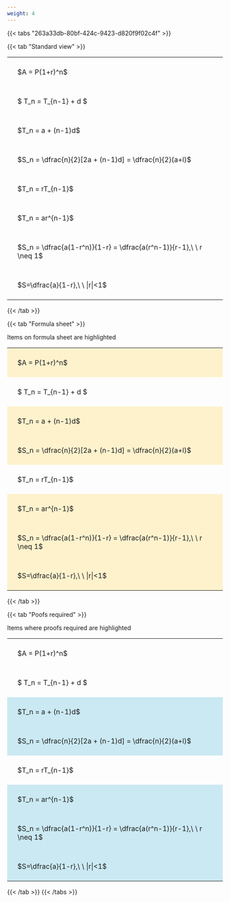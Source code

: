 ```yaml
---
weight: 4
---
```


{{< tabs "263a33db-80bf-424c-9423-d820f9f02c4f" >}}

{{< tab "Standard view" >}}

<style type="text/css">
#T_d38bd th.col_heading {
  text-align: left;
  font-size: 1em;
}
#T_d38bd td {
  text-align: left;
  font-size: 1em;
  padding: 1.5em;
}
</style>
<table id="T_d38bd">
  <thead>
  </thead>
  <tbody>
    <tr>
      <td id="T_d38bd_row0_col0" class="data row0 col0" >$A = P(1+r)^n$</td>
    </tr>
    <tr>
      <td id="T_d38bd_row1_col0" class="data row1 col0" >$ T_n = T_{n-1} + d $</td>
    </tr>
    <tr>
      <td id="T_d38bd_row2_col0" class="data row2 col0" >$T_n = a + (n-1)d$</td>
    </tr>
    <tr>
      <td id="T_d38bd_row3_col0" class="data row3 col0" >$S_n = \dfrac{n}{2}[2a + (n-1)d] = \dfrac{n}{2}(a+l)$</td>
    </tr>
    <tr>
      <td id="T_d38bd_row4_col0" class="data row4 col0" >$T_n = rT_{n-1}$</td>
    </tr>
    <tr>
      <td id="T_d38bd_row5_col0" class="data row5 col0" >$T_n = ar^{n-1}$</td>
    </tr>
    <tr>
      <td id="T_d38bd_row6_col0" class="data row6 col0" >$S_n = \dfrac{a(1-r^n)}{1-r} = \dfrac{a(r^n-1)}{r-1},\ \  r \neq 1$</td>
    </tr>
    <tr>
      <td id="T_d38bd_row7_col0" class="data row7 col0" >$S=\dfrac{a}{1-r},\ \ |r|<1$</td>
    </tr>
  </tbody>
</table>
{{< /tab >}}

{{< tab "Formula sheet" >}}

Items on formula sheet are highlighted 
<br>
<style type="text/css">
#T_a1045 th.col_heading {
  text-align: left;
  font-size: 1em;
}
#T_a1045 td {
  text-align: left;
  font-size: 1em;
  padding: 1.5em;
}
#T_a1045_row0_col0, #T_a1045_row2_col0, #T_a1045_row3_col0, #T_a1045_row5_col0, #T_a1045_row6_col0, #T_a1045_row7_col0 {
  background-color: rgba(255,194,10, 0.2);
}
#T_a1045_row1_col0, #T_a1045_row4_col0 {
  background-color: rgba(0,0,0,0);
}
</style>
<table id="T_a1045">
  <thead>
  </thead>
  <tbody>
    <tr>
      <td id="T_a1045_row0_col0" class="data row0 col0" >$A = P(1+r)^n$</td>
    </tr>
    <tr>
      <td id="T_a1045_row1_col0" class="data row1 col0" >$ T_n = T_{n-1} + d $</td>
    </tr>
    <tr>
      <td id="T_a1045_row2_col0" class="data row2 col0" >$T_n = a + (n-1)d$</td>
    </tr>
    <tr>
      <td id="T_a1045_row3_col0" class="data row3 col0" >$S_n = \dfrac{n}{2}[2a + (n-1)d] = \dfrac{n}{2}(a+l)$</td>
    </tr>
    <tr>
      <td id="T_a1045_row4_col0" class="data row4 col0" >$T_n = rT_{n-1}$</td>
    </tr>
    <tr>
      <td id="T_a1045_row5_col0" class="data row5 col0" >$T_n = ar^{n-1}$</td>
    </tr>
    <tr>
      <td id="T_a1045_row6_col0" class="data row6 col0" >$S_n = \dfrac{a(1-r^n)}{1-r} = \dfrac{a(r^n-1)}{r-1},\ \  r \neq 1$</td>
    </tr>
    <tr>
      <td id="T_a1045_row7_col0" class="data row7 col0" >$S=\dfrac{a}{1-r},\ \ |r|<1$</td>
    </tr>
  </tbody>
</table>
{{< /tab >}}

{{< tab "Poofs required" >}}

Items where proofs required are highlighted 
<br>
<style type="text/css">
#T_2f5f9 th.col_heading {
  text-align: left;
  font-size: 1em;
}
#T_2f5f9 td {
  text-align: left;
  font-size: 1em;
  padding: 1.5em;
}
#T_2f5f9_row0_col0, #T_2f5f9_row1_col0, #T_2f5f9_row4_col0 {
  background-color: rgba(0,0,0,0);
}
#T_2f5f9_row2_col0, #T_2f5f9_row3_col0, #T_2f5f9_row5_col0, #T_2f5f9_row6_col0, #T_2f5f9_row7_col0 {
  background-color: rgba(0,150,200, 0.2);
}
</style>
<table id="T_2f5f9">
  <thead>
  </thead>
  <tbody>
    <tr>
      <td id="T_2f5f9_row0_col0" class="data row0 col0" >$A = P(1+r)^n$</td>
    </tr>
    <tr>
      <td id="T_2f5f9_row1_col0" class="data row1 col0" >$ T_n = T_{n-1} + d $</td>
    </tr>
    <tr>
      <td id="T_2f5f9_row2_col0" class="data row2 col0" >$T_n = a + (n-1)d$</td>
    </tr>
    <tr>
      <td id="T_2f5f9_row3_col0" class="data row3 col0" >$S_n = \dfrac{n}{2}[2a + (n-1)d] = \dfrac{n}{2}(a+l)$</td>
    </tr>
    <tr>
      <td id="T_2f5f9_row4_col0" class="data row4 col0" >$T_n = rT_{n-1}$</td>
    </tr>
    <tr>
      <td id="T_2f5f9_row5_col0" class="data row5 col0" >$T_n = ar^{n-1}$</td>
    </tr>
    <tr>
      <td id="T_2f5f9_row6_col0" class="data row6 col0" >$S_n = \dfrac{a(1-r^n)}{1-r} = \dfrac{a(r^n-1)}{r-1},\ \  r \neq 1$</td>
    </tr>
    <tr>
      <td id="T_2f5f9_row7_col0" class="data row7 col0" >$S=\dfrac{a}{1-r},\ \ |r|<1$</td>
    </tr>
  </tbody>
</table>
{{< /tab >}}
{{< /tabs >}}